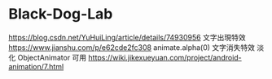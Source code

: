 # Black-Dog-Lab

https://blog.csdn.net/YuHuiLing/article/details/74930956
文字出現特效
https://www.jianshu.com/p/e62cde2fc308
animate.alpha(0)
文字消失特效 淡化
ObjectAnimator 可用
https://wiki.jikexueyuan.com/project/android-animation/7.html
